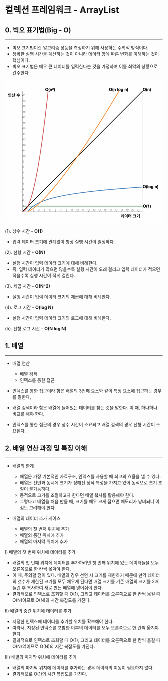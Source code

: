 # 컬렉션 프레임워크 - ArrayList

## 0. 빅오 표기법(Big - O)

---

- 빅오 표기법이란 알고리즘 성능을 측정하기 위해 사용하는 수학적 방식이다.
- 정확한 실행 시간을 계산하는 것이 아니라 데이터 양에 따른 변화를 이해하는 것이 핵심이다.
- 빅오 표기법은 매우 큰 데이터를 입력한다는 것을 가정하며 이를 최악의 상황으로 간주한다.

![img.png](img.png)

(1). 상수 시간 - **O(1)**

- 입력 데이터 크기에 관계없이 항상 실행 시간이 일정하다.

(2). 선형 시간 - **O(N)**

- 실행 시간이 입력 데이터 크기에 대해 비례한다.
- 즉, 입력 데이터가 많으면 많을수록 실행 시간이 오래 걸리고 입력 데이터가 적으면 적을수록 실행 시간이 적게 걸린다.

(3). 제곱 시간 - **O(N^2)**

- 실행 시간이 입력 데이터 크기의 제곱에 대해 비례한다.

(4). 로그 시간 - **O(log N)**

- 실행 시간이 입력 데이터 크기의 로그에 대해 비례한다.

(5). 선형 로그 시간 - **O(N log N)**

## 1. 배열

--- 

- 배열 연산

  - 배열 검색
  - 인덱스를 통한 접근

- 인덱스를 통한 접근이라 함은 배열의 3번째 요소와 같이 특정 요소에 접근하는 경우를 말한다,
- 배열 검색이라 함은 배열에 들어있는 데이터를 찾는 것을 말한다. 이 때, 하나하나 비교를 해야 한다.
- 인덱스를 통한 접근의 경우 상수 시간이 소요되고 배열 검색의 경우 선형 시간이 소요된다.

## 2. 배열 연산 과정 및 특징 이해

---

- 배열의 한계

  - 배열은 가장 기본적인 자료구조, 인덱스를 사용할 때 최고의 효율을 낼 수 있다.
  - 배열은 선언과 동시에 크기가 정해진 정적 특성을 가지고 있어 동적으로 크기 조절이 불가능하다.
  - 동적으로 크기를 조절하고자 한다면 배열 복사를 활용해야 한다.
  - 그렇다고 배열을 처음 만들 때, 크기를 매우 크게 잡으면 메모리가 낭비되니 이 점도 고려해야 한다.


- 배열의 데이터 추가 케이스

  - 배열의 첫 번째 위치에 추가
  - 배열의 중간 위치에 추가
  - 배열의 마지막 위치에 추가

Ⅰ) 배열의 첫 번째 위치에 데이터를 추가

- 배열의 첫 번째 위치에 데이터를 추가하려면 첫 번째 위치에 있는 데이터들을 모두 오른쪽으로 한 칸씩 옮겨야 한다.
- 이 때, 주의할 점이 있다. 배열의 경우 선언 시 크기를 제한하기 때문에 만약 데이터의 갯수가 제한된 크기를 모두 채우게 된다면 배열 크기를 기존 배열의 크기를 2배 늘린 후 복사하여 새로 만든 배열에 넣어줘야 한다.
- 결과적으로 인덱스로 조회할 때 O(1), 그리고 데이터를 오른쪽으로 한 칸씩 옮길 때 O(N)이므로 O(N)의 시간 복잡도를 가진다.

Ⅱ) 배열의 중간 위치에 데이터를 추가

- 지정한 인덱스에 데이터를 추가할 위치를 확보해야 한다.
- 따라서, 지정된 인덱스를 포함한 이후의 데이터를 모두 오른쪽으로 한 칸씩 옮겨야 한다.
- 결과적으로 인덱스로 조회할 때 O(1), 그리고 데이터를 오른쪽으로 한 칸씩 옮길 때 O(N/2)이므로 O(N)의 시간 복잡도를 가진다.

Ⅲ) 배열의 마지막 위치에 데이터를 추가

- 배열의 마지막 위치에 데이터를 추가하는 경우 데이터의 이동이 필요하지 않다.
- 결과적으로 O(1)의 시간 복잡도를 가진다.

